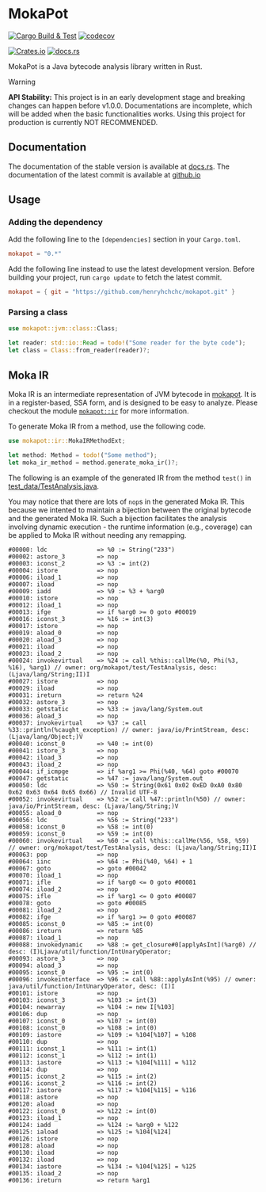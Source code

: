 # MokaPot

[![Cargo Build & Test](https://github.com/henryhchchc/mokapot/actions/workflows/ci.yml/badge.svg)](https://github.com/henryhchchc/mokapot/actions/workflows/ci.yml)
[![codecov](https://codecov.io/gh/henryhchchc/mokapot/graph/badge.svg?token=6M09J26KSM)](https://codecov.io/gh/henryhchchc/mokapot)

[![Crates.io](https://img.shields.io/crates/v/mokapot)](https://crates.io/crates/mokapot)
[![docs.rs](https://img.shields.io/docsrs/mokapot)](https://docs.rs/mokapot)

MokaPot is a Java bytecode analysis library written in Rust.

> [!WARNING]
> **API Stability:** This project is in an early development stage and breaking changes can happen before v1.0.0.
> Documentations are incomplete, which will be added when the basic functionalities works.
> Using this project for production is currently NOT RECOMMENDED.

## Documentation

The documentation of the stable version is available at [docs.rs](https://docs.rs/mokapot).
The documentation of the latest commit is available at [github.io](https://henryhchchc.github.io/mokapot/mokapot/)


## Usage

### Adding the dependency

Add the following line to the `[dependencies]` section in your `Cargo.toml`.
```toml
mokapot = "0.*"
```

Add the following line instead to use the latest development version.
Before building your project, run `cargo update` to fetch the latest commit.
```toml
mokapot = { git = "https://github.com/henryhchchc/mokapot.git" }
```

### Parsing a class

```rust
use mokapot::jvm::class::Class;

let reader: std::io::Read = todo!("Some reader for the byte code");
let class = Class::from_reader(reader)?;
```

## Moka IR

Moka IR is an intermediate representation of JVM bytecode in [mokapot](https://github.com/henryhchchc/mokapot).
It is in a register-based, SSA form, and is designed to be easy to analyze.
Please checkout the module [`mokapot::ir`](https://docs.rs/mokapot/latest/mokapot/ir/index.html) for more information.

To generate Moka IR from a method, use the following code.

```rust
use mokapot::ir::MokaIRMethodExt;

let method: Method = todo!("Some method");
let moka_ir_method = method.generate_moka_ir()?;
```

The following is an example of the generated IR from the method `test()` in [test_data/TestAnalysis.java](test_data/TestAnalysis.java).

You may notice that there are lots of `nop`s in the generated Moka IR.
This because we intented to maintain a bijection between the original bytecode and the generated Moka IR.
Such a bijection facilitates the analysis involving dynamic execution - the runtime information (e.g., coverage) can be applied to Moka IR without needing any remapping.

```text
#00000: ldc              => %0 := String("233")
#00002: astore_3         => nop
#00003: iconst_2         => %3 := int(2)
#00004: istore           => nop
#00006: iload_1          => nop
#00007: iload            => nop
#00009: iadd             => %9 := %3 + %arg0
#00010: istore           => nop
#00012: iload_1          => nop
#00013: ifge             => if %arg0 >= 0 goto #00019
#00016: iconst_3         => %16 := int(3)
#00017: istore           => nop
#00019: aload_0          => nop
#00020: aload_3          => nop
#00021: iload            => nop
#00023: iload_2          => nop
#00024: invokevirtual    => %24 := call %this::callMe(%0, Phi(%3, %16), %arg1) // owner: org/mokapot/test/TestAnalysis, desc: (Ljava/lang/String;II)I
#00027: istore           => nop
#00029: iload            => nop
#00031: ireturn          => return %24
#00032: astore_3         => nop
#00033: getstatic        => %33 := java/lang/System.out
#00036: aload_3          => nop
#00037: invokevirtual    => %37 := call %33::println(%caught_exception) // owner: java/io/PrintStream, desc: (Ljava/lang/Object;)V
#00040: iconst_0         => %40 := int(0)
#00041: istore_3         => nop
#00042: iload_3          => nop
#00043: iload_2          => nop
#00044: if_icmpge        => if %arg1 >= Phi(%40, %64) goto #00070
#00047: getstatic        => %47 := java/lang/System.out
#00050: ldc              => %50 := String(0x61 0x02 0xED 0xA0 0x80 0x62 0x63 0x64 0x65 0x66) // Invalid UTF-8
#00052: invokevirtual    => %52 := call %47::println(%50) // owner: java/io/PrintStream, desc: (Ljava/lang/String;)V
#00055: aload_0          => nop
#00056: ldc              => %56 := String("233")
#00058: iconst_0         => %58 := int(0)
#00059: iconst_0         => %59 := int(0)
#00060: invokevirtual    => %60 := call %this::callMe(%56, %58, %59) // owner: org/mokapot/test/TestAnalysis, desc: (Ljava/lang/String;II)I
#00063: pop              => nop
#00064: iinc             => %64 := Phi(%40, %64) + 1
#00067: goto             => goto #00042
#00070: iload_1          => nop
#00071: ifle             => if %arg0 <= 0 goto #00081
#00074: iload_2          => nop
#00075: ifle             => if %arg1 <= 0 goto #00087
#00078: goto             => goto #00085
#00081: iload_2          => nop
#00082: ifge             => if %arg1 >= 0 goto #00087
#00085: iconst_0         => %85 := int(0)
#00086: ireturn          => return %85
#00087: iload_1          => nop
#00088: invokedynamic    => %88 := get_closure#0[applyAsInt](%arg0) // desc: (I)Ljava/util/function/IntUnaryOperator;
#00093: astore_3         => nop
#00094: aload_3          => nop
#00095: iconst_0         => %95 := int(0)
#00096: invokeinterface  => %96 := call %88::applyAsInt(%95) // owner: java/util/function/IntUnaryOperator, desc: (I)I
#00101: istore           => nop
#00103: iconst_3         => %103 := int(3)
#00104: newarray         => %104 := new I[%103]
#00106: dup              => nop
#00107: iconst_0         => %107 := int(0)
#00108: iconst_0         => %108 := int(0)
#00109: iastore          => %109 := %104[%107] = %108
#00110: dup              => nop
#00111: iconst_1         => %111 := int(1)
#00112: iconst_1         => %112 := int(1)
#00113: iastore          => %113 := %104[%111] = %112
#00114: dup              => nop
#00115: iconst_2         => %115 := int(2)
#00116: iconst_2         => %116 := int(2)
#00117: iastore          => %117 := %104[%115] = %116
#00118: astore           => nop
#00120: aload            => nop
#00122: iconst_0         => %122 := int(0)
#00123: iload_1          => nop
#00124: iadd             => %124 := %arg0 + %122
#00125: iaload           => %125 := %104[%124]
#00126: istore           => nop
#00128: aload            => nop
#00130: iload            => nop
#00132: iload            => nop
#00134: iastore          => %134 := %104[%125] = %125
#00135: iload_2          => nop
#00136: ireturn          => return %arg1
```
